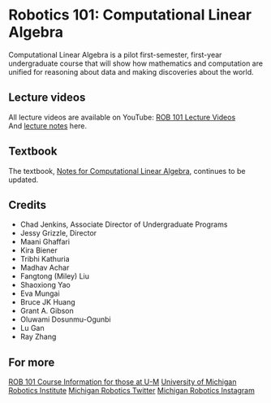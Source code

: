 # Robotics 101: Computational Linear Algebra

Computational Linear Algebra is a pilot first-semester, first-year undergraduate course that will show how mathematics and computation are unified for reasoning about data and making discoveries about the world.

## Lecture videos
All lecture videos are available on YouTube:
[ROB 101 Lecture Videos](https://www.youtube.com/playlist?list=PLdPQZLMHRjDK8ZbLIcq1Q2PQobIi68dpv)  
And [lecture notes](https://github.com/michiganrobotics/rob101/tree/main/Lecture%20Notes) here.

## Textbook
The textbook, [Notes for Computational Linear Algebra](https://github.com/michiganrobotics/rob101/blob/main/ROB_101_ComputationalLinearAlgebra_Grizzle_2020_12_15.pdf), continues to be updated.

## Credits
- Chad Jenkins, Associate Director of Undergraduate Programs
- Jessy Grizzle, Director
- Maani Ghaffari
- Kira Biener
- Tribhi Kathuria
- Madhav Achar
- Fangtong (Miley) Liu
- Shaoxiong Yao
- Eva Mungai
- Bruce JK Huang
- Grant A. Gibson
- Oluwami Dosunmu-Ogunbi
- Lu Gan
- Ray Zhang

## For more
[ROB 101 Course Information for those at U-M](https://robotics.umich.edu/academic-program/course-offerings/rob101/)
[University of Michigan Robotics Institute](https://robotics.umich.edu)
[Michigan Robotics Twitter](http://twitter.com/umrobotics)
[Michigan Robotics Instagram](http://instagram.com/umrobotics/)
